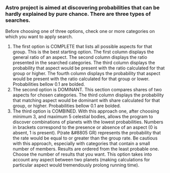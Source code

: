 ### Astro project is aimed at discovering probabilities that can be hardly explained by pure chance. There are three types of searches.</p>

Before choosing one of three options, check one or more categories on which you want to apply search.</p>

1. The first option is COMPLETE that lists all possible aspects for that group. This is the best starting option. The first column displays the general ratio of an aspect. The second column displays the ratio presented in the searched categories. The third column displays the probability that aspect would be present with the ratio calculated for that group or higher. The fourth column displays the probability that aspect would be present with the ratio calculated for that group or lower. Probabilities bellow 0.1 are bolded.
2. The second option is DOMINANT. This section compares shares of two aspects for chosen categories. The third column displays the probability that matching aspect would be dominant with share calculated for that group, or higher. Probabilities bellow 0.1 are bolded.
3. The third option is COMBINED. With this approach one, after choosing minimum 3, and maximum 5 celestial bodies, allows the program to discover combinations of planets with the lowest probabilities. Numbers in brackets correspond to the presence or absence of an aspect (0 is absent, 1 is present). P(rate &#8805 GR) represents the probability that the rate would be equal to or greater than the group rate. Be cautious with this approach, especially with categories that contain a small number of members. Results are ordered from the least probable one. Choose the number of results that you want. This option takes into account any aspect between two planets (making calculations for particular aspect would tremendously prolong running time).
